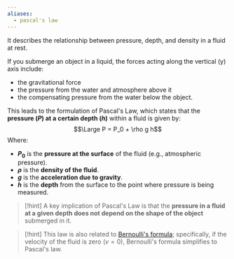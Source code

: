 ```yaml
---
aliases:
  - pascal's law
---
```

It describes the relationship between pressure, depth, and density in a fluid at rest.

If you submerge an object in a liquid, the forces acting along the vertical (y) axis include:
- the gravitational force
- the pressure from the water and atmosphere above it
- the compensating pressure from the water below the object.

This leads to the formulation of Pascal's Law, which states that the **pressure ($P$) at a certain depth ($h$)** within a fluid is given by: $$\Large P = P_0 + \rho g h$$
Where:
- **$P_0$** is the **pressure at the surface** of the fluid (e.g., atmospheric pressure).
- **$\rho$** is the **density of the fluid**.
- **$g$** is the **acceleration due to gravity**.
- **$h$** is the **depth** from the surface to the point where pressure is being measured.

> [!hint]
> A key implication of Pascal's Law is that the **pressure in a fluid at a given depth does not depend on the shape of the object** submerged in it.

> [!hint]
> This law is also related to [Bernoulli's formula](5.%20Bernoulli's%20Formula.md); specifically, if the velocity of the fluid is zero ($v=0$), Bernoulli's formula simplifies to Pascal's law.
